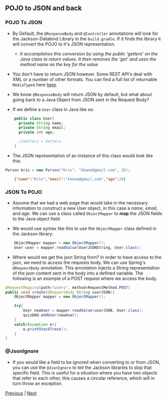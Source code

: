 ## POJO to JSON and back

### POJO To JSON

* By Default, the  `@ResponseBody` and `@Controller` annotations will look for the Jackson-Databind Library in the  `build.gradle`. If it finds the library it will convert the POJO to it's JSON representation.

  * *It accomplishes this conversion by using the public 'getters' on the Java class to return values. It then removes the 'get' and uses the method name as the key for the value*

* You don't have to return JSON however. Some REST API's deal with XML or a number of other formats. You can find a full list of returnable `MediaType`s here  [here](http://docs.oracle.com/javaee/7/api/javax/ws/rs/core/MediaType.html).

* We know `@ResponseBody` will return JSON by default, but what about going back to a Java Object from JSON sent in the Request Body?  

* If we define a `User` class in Java like so:

```java
    public class User{
      private String name;
      private String email;
      private int age;

      //Getters + Setters
    }
```

* The JSON representation of an instance of this class would look like this:
```java
Person kris = new Person("Kris", "kkane@gmail.com", 28);
```

```json
    {"name":"Kris","email":"kkane@gmail.com","age":28}
```

### JSON To POJO

* Assume that we had a web page that would take in the necessary information to construct a new User object, in this case a *name*, *email*, and *age*. We can use a class called `ObjectMapper` to **map** the JSON fields to the Java object field.

* We would use syntax like this to use the `ObjectMapper` class defined in the Jackson library:

```java
    ObjectMapper mapper = new ObjectMapper();
    User user = mapper.readValue(UserJSONString, User.class);
```

* Where would we get the json String from?
In order to have access to the json, we need to access the requests body. We can use Spring's `@RequestBody` annotation. This annotation injects a String representation of the json content sent in the body into a defined variable. The following is an example of a POST request where we access the body.

```java
@RequestMapping(path="users", method=RequestMethod.POST)
public void create(@RequestBody String userJSON){
	ObjectMapper mapper = new ObjectMapper();

	try{
		User newUser = mapper.readValue(userJSON, User.class);
		quizDAO.addUser(newUser);
	}
	catch(Exception e){
		e.printStackTrace();
	}
}
```

### @JsonIgnore

* If you would like a field to be ignored when converting to or from JSON, you can use the `@JsonIgnore` to tell the Jackson libraries to skip that specific field. This is useful for a situation where you have two objects that refer to each other, this causes a circular reference, which will in turn throw an exception.

[Previous](jsonBasics.md) | [Next](demo_address_index.md)
